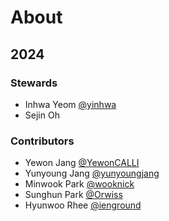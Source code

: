 # About

## 2024
### Stewards
- Inhwa Yeom [@yinhwa](https://github.com/yinhwa)
- Sejin Oh

### Contributors
- Yewon Jang [@YewonCALLI]((https://github.com/YewonCALLI))
- Yunyoung Jang [@yunyoungjang]((https://github.com/yunyoungJang))
- Minwook Park [@wooknick]((https://github.com/wooknick))
- Sunghun Park [@Orwiss]((https://github.com/Orwiss)https://github.com/Orwiss)
- Hyunwoo Rhee [@ienground]((https://github.com/ienground)https://github.com/ienground)
